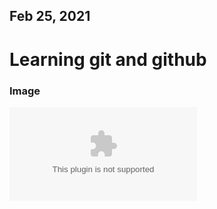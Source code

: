 ## Feb 25, 2021    

# Learning git and github

### Image
![Logo of markdown](D:/OutOfTheBox/Git/image/pngwing.com)